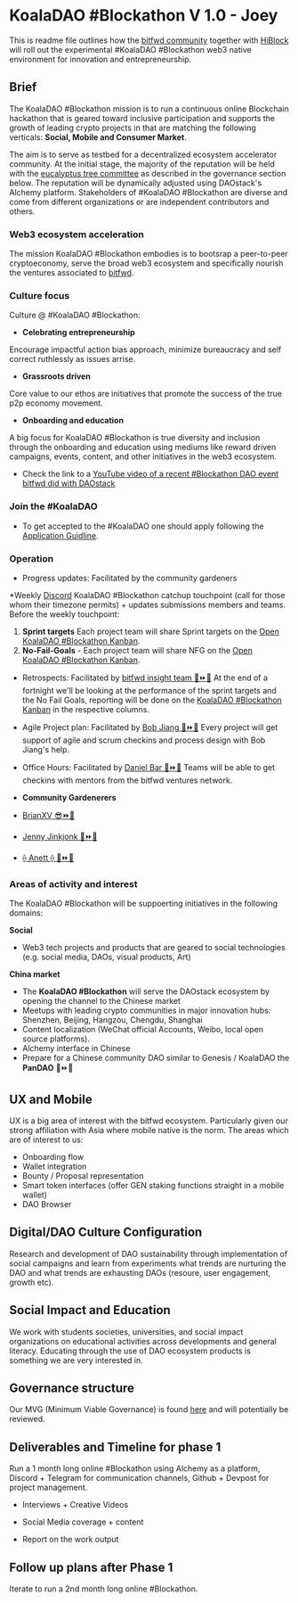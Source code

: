 # KoalaDAO #Blockathon V 1.0 - Joey
 This is readme file outlines how the [bitfwd community](https://twitter.com/bitfwdxyz) together with [HiBlock](https://github.com/HiBlock) will roll out the experimental #KoalaDAO #Blockathon web3 native environment for innovation and entrepreneurship.

## Brief
The KoalaDAO #Blockathon mission is to run a continuous online Blockchain hackathon that is geared toward inclusive participation and supports the growth of leading crypto projects in that are matching the following verticals: **Social, Mobile and Consumer Market**.

The aim is to serve as testbed for a decentralized ecosystem accelerator community. At the initial stage, the majority of the reputation will be held with the [eucalyptus tree committee](https://github.com/bitfwdcommunity/KoalaDAO/blob/master/Initial_Rep.MD#60-initial-board--eucalyptus-tree-committee) as described in the governance section below. The reputation will be dynamically adjusted using DAOstack's Alchemy platform. Stakeholders of #KoalaDAO #Blockathon are diverse and come from different organizations or are independent contributors and others.

### Web3 ecosystem acceleration
The mission KoalaDAO #Blockathon embodies is to bootsrap a peer-to-peer cryptoeconomy, serve the broad web3 ecosystem and specifically nourish the ventures associated to [bitfwd](https://www.bitfwd.com).

### Culture focus
Culture @ #KoalaDAO #Blockathon:

- **Celebrating entrepreneurship**

Encourage impactful action bias approach, minimize bureaucracy and self correct ruthlessly as issues arrise.

- **Grassroots driven**

Core value to our ethos are initiatives that promote the success of the true p2p economy movement.

- **Onboarding and education**

A big focus for KoalaDAO #Blockathon is true diversity and inclusion through the onboarding and education using mediums like reward driven campaigns, events, content, and other initiatives in the web3 ecosystem.  

*  Check the link to a [YouTube video of a recent #Blockathon DAO event bitfwd did with DAOstack](https://www.youtube.com/watch?v=eHsdvfZ4QOU)

### Join the #KoalaDAO

- To get accepted to the #KoalaDAO one should apply following the [Application Guidline](https://github.com/bitfwdcommunity/KoalaDAO/blob/master/Application_Guideline.MD#application-guidline---koaladao).


### Operation
- Progress updates: Facilitated by the community gardeners

*Weekly [Discord](https://discord.gg/4xkwkdt) KoalaDAO #Blockathon catchup touchpoint (call for those whom their timezone permits) + updates submissions members and teams. Before the weekly touchpoint:
1. **Sprint targets** Each project team will share Sprint targets on the [Open KoalaDAO #Blockathon Kanban](https://github.com/orgs/bitfwdcommunity/projects/1#column-5827086).
1. **No-Fail-Goals** - Each project team will share NFG on the [Open KoalaDAO #Blockathon Kanban](https://github.com/orgs/bitfwdcommunity/projects/1#column-5827082).

- Retrospects: Facilitated by [bitfwd insight team 🐨⏩🌈](https://twitter.com/bitfwdxyz)
At the end of a fortnight we'll be looking at the performance of the sprint targets and the No Fail Goals, reporting will be done on the [KoalaDAO #Blockathon Kanban](https://github.com/orgs/bitfwdcommunity/projects/1#column-5827082) in the respective columns.

- Agile Project plan: Facilitated by [Bob Jiang 🐲⏩🌈](https://twitter.com/bobjiang123)
Every project will get support of agile and scrum checkins and process design with Bob Jiang's help.

- Office Hours: Facilitated by [Daniel Bar 🥳⏩🌈](https://twitter.com/danieltbar)
Teams will be able to get checkins with mentors from the bitfwd ventures network.

- **Community Gardenerers**

- [BrianXV 😎⏩🌈 ](https://twitter.com/brianxv15)

- [Jenny Jinkjonk 🦆⏩🌈](https://twitter.com/notjingjing)

- [⟠ Anett ⟠ 🥰⏩🌈](https://twitter.com/AnettRolikova)



### Areas of activity and interest

The KoalaDAO #Blockathon will be suppoerting initiatives in the following domains:

**Social**

- Web3 tech projects and products that are geared to social technologies (e.g. social media, DAOs, visual products, Art)


**China market**

- The **KoalaDAO #Blockathon** will serve the DAOstack ecosystem by opening the channel to the Chinese market
- Meetups with leading crypto communities in major innovation hubs: Shenzhen, Beijing, Hangzou, Chengdu, Shanghai
- Content localization (WeChat official Accounts, Weibo, local open source platforms).
- Alchemy interface in Chinese
- Prepare for a Chinese community DAO similar to Genesis / KoalaDAO the **PanDAO** 🐼⏩🌈

## UX and Mobile
UX is a big area of interest with the bitfwd ecosystem. Particularly given our strong affiliation with Asia where mobile native is the norm. The areas which are of interest to us:

- Onboarding flow
- Wallet integration
- Bounty / Proposal representation
- Smart token interfaces (offer GEN staking functions straight in a mobile wallet)
- DAO Browser


## Digital/DAO Culture Configuration
Research and development of DAO sustainability through implementation of social campaigns and learn from experiments what trends are nurturing the DAO and what trends are exhausting DAOs (resoure, user engagement, growth etc).

## Social Impact and Education
We work with students societies, universities, and social impact organizations on educational activities across developments and general literacy. Educating through the use of DAO ecosystem products is something we are very interested in.

## Governance structure

Our MVG (Minimum Viable Governance) is found [here](https://github.com/bitfwdcommunity/KoalaDAO/blob/master/Governance.MD) and will potentially be reviewed.

## Deliverables and Timeline for phase 1

Run a 1 month long online #Blockathon using Alchemy as a platform, Discord + Telegram for communication channels, Github + Devpost for project management.

- Interviews + Creative Videos 
 
- Social Media coverage + content

- Report on the work output

## Follow up plans after Phase 1

Iterate to run a 2nd month long online #Blockathon.
